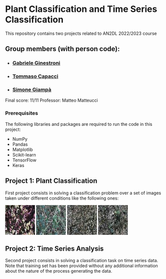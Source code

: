 # Plant Classification and Time Series Classification

This repository contains two projects related to AN2DL 2022/2023 course 

## Group members (with person code):
- ###  [Gabriele Ginestroni](https://github.com/gabrieleginestroni)
- ###  [Tommaso Capacci](https://github.com/TommasoCapacci)
- ###  [Simone Giampà](https://github.com/SimonGiampy)

Final score: 11/11
Professor: Matteo Matteucci 

### Prerequisites

The following libraries and packages are required to run the code in this project:

- NumPy
- Pandas
- Matplotlib
- Scikit-learn
- TensorFlow
- Keras

## Project 1: Plant Classification
First project consists in solving a classification problem over a set of images taken under different conditions like the following ones:

![Alt text](Homework1/Code/training_data_final/Species1/00000.jpg)
![Alt text](Homework1/Code/training_data_final/Species2/00000.jpg)
![Alt text](Homework1/Code/training_data_final/Species3/00000.jpg)
![Alt text](Homework1/Code/training_data_final/Species4/00000.jpg)

## Project 2: Time Series Analysis
Second project consists in solving a classification task on time series data. Note that training set has been provided without any additional information about the nature of the process generating the data.
